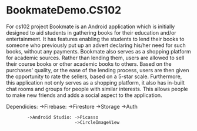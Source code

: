 # BookmateDemo.CS102
For cs102 project
Bookmate is an Android application which is initially designed to aid students in gathering books for their education and/or entertainment.
It has features enabling the students to lend their books to someone who previously put up an advert declaring his/her need for such books, without any payments.
Bookmate also serves as a shopping platform for academic sources. 
Rather than lending them, users are allowed to sell their course books or other academic books to others. 
Based on the purchases' quality, or the ease of the lending process, users are then given the opportunity to rate the sellers, based on a 5-star scale. 
Furthermore, this application not only serves as a shopping platform, it also has in-built chat rooms and groups for people with similar interests. 
This allows people to make new friends and adds a social aspect to the application.

Dependicies:
            ->Firebase: ->Firestore
                        ->Storage
                        ->Auth

            ->Android Studio: ->Picasso
                              ->CircleImageView

